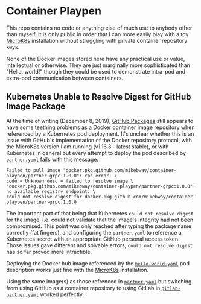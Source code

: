 # Container Playpen

This repo contains no code or anything else of much use to anybody other than myself. It is only public
in order that I can more easily play with a toy [MicroK8s](https://microk8s.io/) installation without
struggling with private container repository keys.

None of the Docker images stored here have any practical use or value, intellectual or otherwise. They
are just marginally more sophisticated than "Hello, world!" though they could be used to demonstrate intra-pod
and extra-pod communication between containers.

## Kubernetes Unable to Resolve Digest for GitHub Image Package

At the time of writing (December 8, 2019), [GitHub Packages](https://github.com/features/packages) still appears
to have some teething problems as a Docker container image repository when referenced by a Kubernetes pod deployment.
It's unclear whether this is an issue with GitHub's implementation of the Docker repository protocol, with the
MicroK8s version I am running (v1.16.3 - latest stable), or with Kubernetes in general but every attempt to
deploy the pod described by [`partner.yaml`](partner.yaml) fails with this message:

```text
Failed to pull image "docker.pkg.github.com/mikebway/container-playpen/partner-grpc:1.0.0": rpc error: \
code = Unknown desc = failed to resolve image \
"docker.pkg.github.com/mikebway/container-playpen/partner-grpc:1.0.0": no available registry endpoint: \
could not resolve digest for docker.pkg.github.com/mikebway/container-playpen/partner-grpc:1.0.0
```

The important part of that being that Kubernetes `could not resolve digest` for the image, i.e. could not validate
that the image's integrity had not been compromised. This point was only reached after typing the package name
correctly (fat fingers), and configuring the `partner.yaml` to reference a Kubernetes secret with an appropriate
GitHub personal access token. Those issues gave different and solvable errors; `could not resolve digest` has so far
proved more intractible.

Deploying the Docker hub image referenced by the [`hello-world.yaml`](hello-world.yaml) pod description works just
fine with the [MicroK8s](https://microk8s.io/) installation.

Using the same image(s) as those refrenced in [`partner.yaml`](partner.yaml) but switching from using GitHub
as a container repository to using GitLab in [`gitlab-partner.yaml`](gitlab-partner.yaml) worked perfectly.
